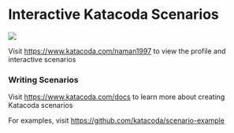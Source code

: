 # Interactive Katacoda Scenarios

[![](http://shields.katacoda.com/katacoda/naman1997/count.svg)](https://www.katacoda.com/naman1997 "Get your profile on Katacoda.com")

Visit https://www.katacoda.com/naman1997 to view the profile and interactive scenarios

### Writing Scenarios
Visit https://www.katacoda.com/docs to learn more about creating Katacoda scenarios

For examples, visit https://github.com/katacoda/scenario-example
